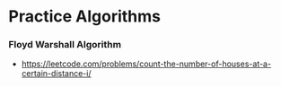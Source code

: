 # Practice Algorithms

### Floyd Warshall Algorithm

- https://leetcode.com/problems/count-the-number-of-houses-at-a-certain-distance-i/